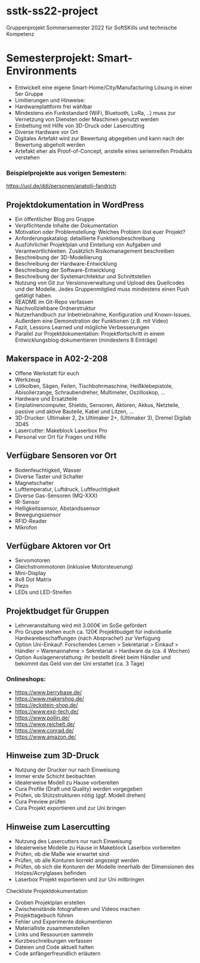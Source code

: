 # sstk-ss22-project
Gruppenprojekt Sommersemester 2022 für SoftSKills und technische Kompetenz

# Semesterprojekt: Smart-Environments
* Entwickelt eine eigene Smart-Home/City/Manufacturing Lösung in einer 5er Gruppe
* Limitierungen und Hinweise:
* Hardwareplattform frei wählbar
* Mindestens ein Funkstandard (WiFi, Bluetooth, LoRa, ..) muss zur Vernetzung von Diensten oder Maschinen genutzt werden
* Einbettung mit Hilfe von 3D-Druck oder Lasercutting
* Diverse Hardware vor Ort
* Digitales Artefakt wird zur Bewertung abgegeben und kann nach der Bewertung abgeholt werden
* Artefakt eher als Proof-of-Concept, anstelle eines serienreifen Produkts verstehen

### Beispielprojekte aus vorigen Semestern:
https://uol.de/ddi/personen/anatolij-fandrich

## Projektdokumentation in WordPress
* Ein öffentlicher Blog pro Gruppe
* Verpflichtende Inhalte der Dokumentation
* Motivation oder Problemstellung: Welches Problem löst euer Projekt?
* Anforderungskatalog: detaillierte Funktionsbeschreibung
* Ausführlicher Projektplan und Einteilung von Aufgaben und Verantwortlichkeiten. Zusätzlich Risikomanagement beschreiben
* Beschreibung der 3D-Modellierung
* Beschreibung der Hardware-Entwicklung
* Beschreibung der Software-Entwicklung
* Beschreibung der Systemarchitektur und Schnittstellen
* Nutzung von Git zur Versionsverwaltung und Upload des Quellcodes und der Modelle. Jedes Gruppenmitglied muss mindestens einen Push getätigt haben.
* README im Git-Repo verfassen
* Nachvollziehbare Ordnerstruktur
* Nutzerhandbuch zur Inbetriebnahme, Konfiguration und Known-Issues. Außerdem eine Demonstration der Funktionen (z.B. mit Video)
* Fazit, Lessons Learned und mögliche Verbesserungen
* Parallel zur Projektdokumentation: Projektfortschritt in einem Entwicklungsblog dokumentieren (mindestens 8 Einträge)

## Makerspace in A02-2-208
* Offene Werkstatt für euch
* Werkzeug
* Lötkolben, Sägen, Feilen, Tischbohrmaschine, Heißklebepistole, Abisolierzange, Schraubendreher, Multimeter, Oszilloskop, ...
* Hardware und Ersatzteile
* Einplatinencomputer, Shields, Sensoren, Aktoren, Akkus, Netzteile, passive und aktive Bauteile, Kabel und Litzen, ...
* 3D-Drucker: Ultimaker 2, 2x Ultimaker 2+, (Ultimaker 3), Dremel Digilab 3D45
* Lasercutter: Makeblock Laserbox Pro
* Personal vor Ort für Fragen und Hilfe

## Verfügbare Sensoren vor Ort
* Bodenfeuchtigkeit, Wasser
* Diverse Taster und Schalter
* Magnetschalter
* Lufttemperatur, Luftdruck, Luftfeuchtigkeit
* Diverse Gas-Sensoren (MQ-XXX)
* IR-Sensor
* Helligkeitssensor, Abstandssensor
* Bewegungssensor
* RFID-Reader
* Mikrofon

## Verfügbare Aktoren vor Ort
* Servomotoren
* Gleichstrommotoren (inklusive Motorsteuerung)
* Mini-Display
* 8x8 Dot Matrix
* Piezo
* LEDs und LED-Streifen

## Projektbudget für Gruppen
* Lehrveranstaltung wird mit 3.000€ im SoSe gefördert
* Pro Gruppe stehen euch ca. 120€ Projektbudget für individuelle Hardwarebeschaffungen (nach Absprache!) zur Verfügung
* Option Uni-Einkauf: Forschendes Lernen > Sekretariat > Einkauf > Händler > Warenannahme > Sekretariat > Hardware da (ca. 4 Wochen)
* Option Auslagenerstattung: ihr bestellt direkt beim Händler und bekommt das Geld von der Uni erstattet (ca. 3 Tage)

### Onlineshops:
* https://www.berrybase.de/ 
* https://www.makershop.de/ 
* https://eckstein-shop.de/
* https://www.exp-tech.de/ 
* https://www.pollin.de/ 
* https://www.reichelt.de/
* https://www.conrad.de/ 
* https://www.amazon.de/

## Hinweise zum 3D-Druck
* Nutzung der Drucker nur nach Einweisung
* Immer erste Schicht beobachten
* Idealerweise Modell zu Hause vorbereiten
* Cura Profile (Draft und Quality) werden vorgegeben
* Prüfen, ob Stützstrukturen nötig (ggf. Modell drehen)
* Cura Preview prüfen
* Cura Projekt exportieren und zur Uni bringen

## Hinweise zum Lasercutting
* Nutzung des Lasercutters nur nach Einweisung
* Idealerweise Modelle zu Hause in Makeblock Laserbox vorbereiten
* Prüfen, ob die Maße wie erwartet sind
* Prüfen, ob alle Konturen korrekt angezeigt werden
* Prüfen, ob sich die Konturen der Modelle innerhalb der Dimensionen des Holzes/Acrylglases befinden
* Laserbox Projekt exportieren und zur Uni mitbringen

Checkliste Projektdokumentation
* Groben Projektplan erstellen
* Zwischenstände fotografieren und Videos machen
* Projekttagebuch führen
* Fehler und Experimente dokumentieren
* Materialliste zusammenstellen
* Links und Ressourcen sammeln
* Kurzbeschreibungen verfassen
* Dateien und Code aktuell halten
* Code anfängerfreundlich erläutern
